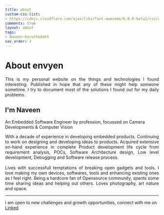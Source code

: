 ```yaml
---
title: about
custom-css-list:
- https://cdnjs.cloudflare.com/ajax/libs/font-awesome/6.0.0-beta2/css/all.min.css
comments: true
layout: about
tags:
- Naveen-Karuthedath
nav_order: 3
---
```


# About envyen

<p style='text-align: justify;'>
This is my personal website on the things and technologies I found interesting. Published in hope that any of these might help someone sometime.  I try to document most of the solutions I found out for my daily problems.
</p>

<H2>I'm Naveen </H2>

An Embedded Software Engineer by profession, focussed on Camera Developments & Computer Vision

<p style='text-align: justify;'>
With a decade of experience in developing embedded products.
Continuing  to work on designing and developing ideas to products. Acquired extensive on-hand experience in complete Product development life cycle from requirement analysis, POCs, Software Architecture design, Low level development, Debugging and Software release process. 
<br/><br/>
Lives with successfull temptations of breaking open gadgets and tools. I love making my own devices, softwares, tools and enhancing existing ones as I feel right.  Being a hardcore fan of Opensource community, spents some time sharing ideas and helping out others. Loves photography, art nature and space. 
</p>
<hr/>
I am open to new challenges and growth opportunities, connect with me on  <a href="https://www.linkedin.com/in/naveenkaruthedath/">Linked<i class='fa-brands fa-linkedin'></i></a>
